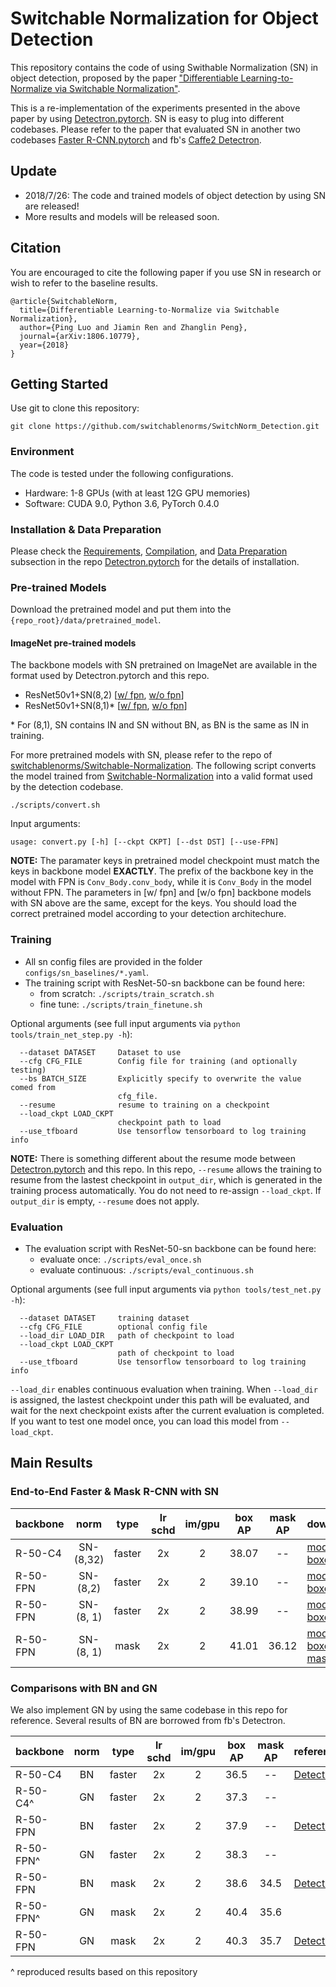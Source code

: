 # Switchable Normalization for Object Detection



This repository contains the code of using Swithable Normalization (SN) in object detection, proposed by the paper 
["Differentiable Learning-to-Normalize via Switchable Normalization"](https://arxiv.org/abs/1806.10779).

This is a re-implementation of the experiments presented in the above paper by using [Detectron.pytorch](https://github.com/roytseng-tw/Detectron.pytorch).
SN is easy to plug into different codebases. Please refer to the paper that evaluated SN in another two codebases [Faster R-CNN.pytorch](https://github.com/jwyang/faster-rcnn.pytorch) and fb's [Caffe2 Detectron](https://github.com/facebookresearch/Detectron).


## Update

- 2018/7/26: The code and trained models of object detection by using SN are released!
- More results and models will be released soon. 

## Citation

You are encouraged to cite the following paper if you use SN in research or wish to refer to the baseline results.

```
@article{SwitchableNorm,
  title={Differentiable Learning-to-Normalize via Switchable Normalization},
  author={Ping Luo and Jiamin Ren and Zhanglin Peng},
  journal={arXiv:1806.10779},
  year={2018}
}
```

## Getting Started

Use git to clone this repository:

```
git clone https://github.com/switchablenorms/SwitchNorm_Detection.git
```

### Environment

The code is tested under the following configurations.

- Hardware: 1-8 GPUs (with at least 12G GPU memories)
- Software: CUDA 9.0, Python 3.6, PyTorch 0.4.0

### Installation & Data Preparation

Please check the [Requirements](https://github.com/roytseng-tw/Detectron.pytorch#requirements), [Compilation](https://github.com/roytseng-tw/Detectron.pytorch#compilation), and [Data Preparation](https://github.com/roytseng-tw/Detectron.pytorch#data-preparation) subsection in the repo [Detectron.pytorch](https://github.com/roytseng-tw/Detectron.pytorch) for the details of installation.


### Pre-trained Models

Download the pretrained model and put them into the `{repo_root}/data/pretrained_model`.

#### ImageNet pre-trained models

The backbone models with SN pretrained on ImageNet are available in the format used by Detectron.pytorch and this repo.

- ResNet50v1+SN(8,2)  [[w/ fpn](https://drive.google.com/file/d/1b0ia4AnSGL__8pAKG-n4w3CSeYCjlNwe/view?usp=sharing), [w/o fpn](https://drive.google.com/file/d/1U_nftWTUqcjfprSY8w9FRYTjwWnD5nLN/view?usp=sharing)]
- ResNet50v1+SN(8,1)* [[w/ fpn](https://drive.google.com/file/d/16-6MGOHFkwyRImGv3EI71nsOSF9lMRH9/view?usp=sharing), [w/o fpn](https://drive.google.com/file/d/1gDy06UAPKxENPyqobqY164uIcKu9P8Xv/view?usp=sharing)]

\* For (8,1), SN contains IN and SN without BN, as BN is the same as IN in training.

For more pretrained models with SN, please refer to the repo of [switchablenorms/Switchable-Normalization](https://github.com/switchablenorms/Switchable-Normalization).
The following script converts the model trained from [Switchable-Normalization](https://github.com/switchablenorms/Switchable-Normalization) into a valid format used by the detection codebase.
```
./scripts/convert.sh
```
Input arguments:
```
usage: convert.py [-h] [--ckpt CKPT] [--dst DST] [--use-FPN]

```

**NOTE:** The paramater keys in pretrained model checkpoint must match the keys in backbone model **EXACTLY**. The prefix of the backbone key in the model with FPN is `Conv_Body.conv_body`, while it is `Conv_Body` in the model without FPN. The parameters in [w/ fpn] and [w/o fpn] backbone models with SN above are the same, except for the keys. You should load the correct pretrained model according to your detection architechure.


### Training

- All sn config files are provided in the folder `configs/sn_baselines/*.yaml`. 
- The training script with ResNet-50-sn backbone can be found here:
    - from scratch: `./scripts/train_scratch.sh`
    - fine tune: `./scripts/train_finetune.sh`



Optional arguments (see full input arguments via `python tools/train_net_step.py -h`):

```
  --dataset DATASET     Dataset to use
  --cfg CFG_FILE        Config file for training (and optionally testing)
  --bs BATCH_SIZE       Explicitly specify to overwrite the value comed from
                        cfg_file.
  --resume              resume to training on a checkpoint
  --load_ckpt LOAD_CKPT
                        checkpoint path to load
  --use_tfboard         Use tensorflow tensorboard to log training info

```
**NOTE:** There is something different about the resume mode between [Detectron.pytorch](https://github.com/roytseng-tw/Detectron.pytorch) and this repo. In this repo, `--resume` allows the training to resume from the lastest checkpoint in `output_dir`, which is generated in the training process automatically. You do not need to re-assign `--load_ckpt`. If `output_dir` is empty, `--resume` does not apply.


### Evaluation

- The evaluation script with ResNet-50-sn backbone can be found here:
    - evaluate once: `./scripts/eval_once.sh`
    - evaluate continuous: `./scripts/eval_continuous.sh`

Optional arguments (see full input arguments via `python tools/test_net.py -h`):

```
  --dataset DATASET     training dataset
  --cfg CFG_FILE        optional config file
  --load_dir LOAD_DIR   path of checkpoint to load
  --load_ckpt LOAD_CKPT
                        path of checkpoint to load
  --use_tfboard         Use tensorflow tensorboard to log training info

```

`--load_dir` enables continuous evaluation when training. When `--load_dir` is assigned, the lastest checkpoint under this path will be evaluated, and wait for the next checkpoint exists after the current evaluation is completed. If you want to test one model once, you can load this model from `--load_ckpt`.


## Main Results

### End-to-End Faster & Mask R-CNN with SN

|     backbone|norm           |   type  | lr schd |  im/gpu |  box AP | mask AP | download            |
| ---           |  :---:      |  :---:  |  :---:  |  :---:  |  :---:  |  :---:  | :---                |
|R-50-C4   | SN-(8,32) | faster   |   2x    |    2    |  38.07  |    --     | [model](https://drive.google.com/file/d/1Eu9XCNWZBpy31wZcyYS49Wtr6y83BwVz/view?usp=sharing) &#124; [boxes](https://drive.google.com/file/d/1LrOSy09aiOM6A2CwFV7tpiyHLh3jhtpG/view?usp=sharing) |
|R-50-FPN  | SN-(8,2) |  faster   |   2x    |    2    |  39.10  |    --     | [model](https://drive.google.com/file/d/1ZfqIhrugfQI0gb7i10AGVp6_uTEnqOkY/view?usp=sharing) &#124; [boxes](https://drive.google.com/file/d/1zb-6zXBKywnk2I2MoWe88NS8QKZCGtLo/view?usp=sharing) |
|R-50-FPN | SN-(8, 1)| faster   |   2x    |    2    |  38.99  |    --     | [model](https://drive.google.com/file/d/1N6WiPK52JJmx5Cwv1wgXu0a9NZGtnPFx/view?usp=sharing) &#124; [boxes](https://drive.google.com/file/d/1p5ZpX0vThaOrNvczigd3yzdnC40EpF65/view?usp=sharing) |
|R-50-FPN | SN-(8, 1)|  mask   |   2x    |    2    |  41.01  |  36.12  | [model](https://drive.google.com/file/d/12SCgBn3GZOfaNfKcbqWdWUr8A21xqFc7/view?usp=sharing) &#124; [boxes](https://drive.google.com/file/d/1sOk9At5Ev9UvEesmVsBH3Lh0KCRS4DJl/view?usp=sharing) &#124; [masks](https://drive.google.com/file/d/115BqRMdYc5ycj9pcOkrerE0eE7f7DlM8/view?usp=sharing) |

### Comparisons with BN and GN

We also implement GN by using the same codebase in this repo for reference. Several results of BN are borrowed from fb's Detectron.

|     backbone           |  norm |  type  | lr schd |  im/gpu |  box AP | mask AP | reference |
| ---          |  :---:  |     :---:  |  :---:  |  :---:  |  :---:  |  :---:  | :---  |
|R-50-C4   | BN|  faster   |   2x    |    2    |  36.5  |    --     | [Detectron](https://github.com/facebookresearch/Detectron/blob/master/MODEL_ZOO.md) |
|R-50-C4^  | GN| faster   |   2x    |    2    |  37.3  |       --  | |
|R-50-FPN  | BN| faster   |   2x    |    2    |  37.9  |     --    | [Detectron](https://github.com/facebookresearch/Detectron/blob/master/MODEL_ZOO.md) |
|R-50-FPN^  | GN| faster   |   2x    |    2    |  38.3  |      --   | |
|R-50-FPN |BN|   mask   |   2x    |    2    |  38.6  |     34.5    | [Detectron](https://github.com/facebookresearch/Detectron/blob/master/MODEL_ZOO.md) |
|R-50-FPN^ |GN|  mask   |   2x    |    2    |  40.4  |  35.6  ||
|R-50-FPN |GN|  mask   |   2x    |    2    |  40.3  |  35.7  | [Detectron](https://github.com/facebookresearch/Detectron/blob/master/projects/GN/README.md)|

^ reproduced results based on this repository 


